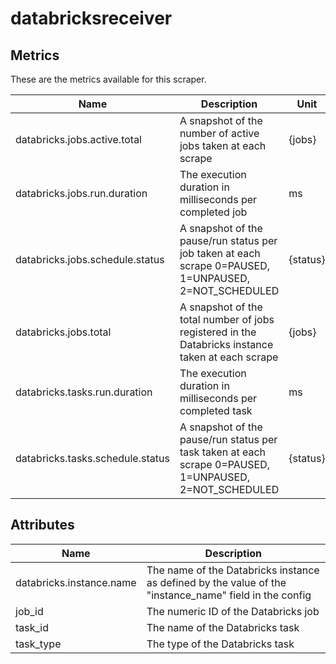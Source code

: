 [comment]: <> (Code generated by mdatagen. DO NOT EDIT.)

# databricksreceiver

## Metrics

These are the metrics available for this scraper.

| Name | Description | Unit | Type | Attributes |
| ---- | ----------- | ---- | ---- | ---------- |
| databricks.jobs.active.total | A snapshot of the number of active jobs taken at each scrape | {jobs} | Gauge(Int) | <ul> </ul> |
| databricks.jobs.run.duration | The execution duration in milliseconds per completed job | ms | Gauge(Int) | <ul> <li>job_id</li> </ul> |
| databricks.jobs.schedule.status | A snapshot of the pause/run status per job taken at each scrape 0=PAUSED, 1=UNPAUSED, 2=NOT_SCHEDULED  | {status} | Gauge(Int) | <ul> <li>job_id</li> </ul> |
| databricks.jobs.total | A snapshot of the total number of jobs registered in the Databricks instance taken at each scrape | {jobs} | Gauge(Int) | <ul> </ul> |
| databricks.tasks.run.duration | The execution duration in milliseconds per completed task | ms | Gauge(Int) | <ul> <li>job_id</li> <li>task_id</li> </ul> |
| databricks.tasks.schedule.status | A snapshot of the pause/run status per task taken at each scrape 0=PAUSED, 1=UNPAUSED, 2=NOT_SCHEDULED  | {status} | Gauge(Int) | <ul> <li>job_id</li> <li>task_id</li> <li>task_type</li> </ul> |

## Attributes

| Name | Description |
| ---- | ----------- |
| databricks.instance.name | The name of the Databricks instance as defined by the value of the "instance_name" field in the config |
| job_id | The numeric ID of the Databricks job |
| task_id | The name of the Databricks task |
| task_type | The type of the Databricks task |
